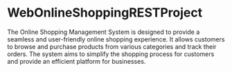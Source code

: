 # WebOnlineShoppingRESTProject
The Online Shopping Management System is designed to provide a seamless and user-friendly online shopping experience. It allows customers to browse and purchase products from various categories and track their orders. The system aims to simplify the shopping process for customers and provide an efficient platform for businesses.
